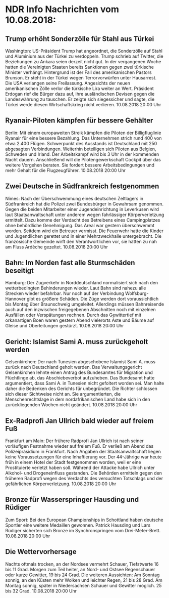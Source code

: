 # NDR Info Nachrichten vom 10.08.2018:


## Trump erhöht Sonderzölle für Stahl aus Türkei
Washington: US-Präsident Trump hat angeordnet, die Sonderzölle auf Stahl und Aluminium aus der Türkei zu verdoppeln. Trump schrieb auf Twitter, die Beziehungen zu Ankara seien derzeit nicht gut. In der vergangenen Woche hatten die Vereinigten Staaten bereits Sanktionen gegen zwei türkische Minister verhängt. Hintergrund ist der Fall des amerikanischen Pastors Brunson. Er steht in der Türkei wegen Terrorvorwürfen unter Hausarrest. Die USA verlangen seine Freilassung. Angesichts der neuen amerikanischen Zölle verlor die türkische Lira weiter an Wert. Präsident Erdogan rief die Bürger dazu auf, ihre ausländischen Devisen gegen die Landeswährung zu tauschen. Er zeigte sich siegessicher und sagte, die Türkei werde diesen Wirtschaftskrieg nicht verlieren. 10.08.2018 20:00 Uhr 

## Ryanair-Piloten kämpfen für bessere Gehälter
Berlin: Mit einem europaweiten Streik kämpfen die Piloten der Billigfluglinie Ryanair für eine bessere Bezahlung. Das Unternehmen strich rund 400 von etwa 2.400 Flügen. Schwerpunkt des Ausstands ist Deutschland mit 250 abgesagten Verbindungen. Weiterhin beteiligen sich Piloten aus Belgien, Schweden und Irland. Der Arbeitskampf wird bis 3 Uhr in der kommenden Nacht dauern. Anschließend will die Pilotengewerkschaft Cockpit über das weitere Vorgehen beraten. Sie fordert bessere Arbeitsbedingungen und mehr Gehalt für die Flugzeugführer. 10.08.2018 20:00 Uhr 

## Zwei Deutsche in Südfrankreich festgenommen
Nîmes: Nach der Überschwemmung eines deutschen Zeltlagers in Südfrankreich hat die Polizei zwei Bundesbürger in Gewahrsam genommen. Gegen die beiden Mitarbeiter einer Jugendeinrichtung in Leverkusen wird laut Staatsanwaltschaft unter anderem wegen fahrlässiger Körperverletzung ermittelt. Dazu komme der Verdacht des Betreibens eines Campingplatzes ohne behördliche Genehmigung. Das Areal war gestern überschwemmt worden. Seitdem wird ein Betreuer vermisst. Die Feuerwehr hatte die Kinder und Jugendlichen gerettet und in einer Mehrzweckhalle untergebracht. Die französische Gemeinde wirft den Verantwortlichen vor, sie hätten zu nah am Fluss Ardèche gezeltet. 10.08.2018 20:00 Uhr 

## Bahn: Im Norden fast alle Sturmschäden beseitigt
Hamburg: Der Zugverkehr in Norddeutschland normalisiert sich nach den wetterbedingten Behinderungen wieder. Laut Bahn sind nahezu alle Strecken wieder befahrbar. Nur noch auf der Verbindung Wolfsburg-Hannover gibt es größere Schäden. Die Züge werden dort voraussichtlich bis Montag über Braunschweig umgeleitet. Allerdings müssen Bahnreisende auch auf den inzwischen freigegebenen Abschnitten noch mit einzelnen Ausfällen oder Verspätungen rechnen. Durch das Gewittertief mit orkanartigen Boen waren gestern Abend vielerorts Äste und Bäume auf Gleise und Oberleitungen gestürzt. 10.08.2018 20:00 Uhr 

## Gericht: Islamist Sami A. muss zurückgeholt werden
Gelsenkirchen: Der nach Tunesien abgeschobene Islamist Sami A. muss zurück nach Deutschland geholt werden. Das Verwaltungsgericht Gelsenkirchen lehnte einen Antrag des Bundesamtes für Migration und Flüchtlinge ab, das Abschiebeverbot aufzuheben. Das Bundesamt hatte argumentiert, dass Sami A. in Tunesien nicht gefoltert worden sei. Man halte daher die Bedenken des Gerichts für unbegründet. Die Richter schlossen sich dieser Sichtweise nicht an. Sie argumentierten, die Menschenrechtslage in dem nordafrikanischen Land habe sich in den zurückliegenden Wochen nicht geändert. 10.08.2018 20:00 Uhr 

## Ex-Radprofi Jan Ullrich bald wieder auf freiem Fuß
Frankfurt am Main: Der frühere Radprofi Jan Ullrich ist nach seiner vorläufigen Festnahme wieder auf freiem Fuß. Er verließ am Abend das Polizeipräsidium in Frankfurt. Nach Angaben der Staatsanwaltschaft liegen keine Voraussetzungen für eine Inhaftierung vor. Der 44-Jährige war heute früh in einem Hotel der Stadt festgenommen worden, weil er eine Prostituierte verletzt haben soll. Während der Attacke habe Ullrich unter Alkohol- und Drogeneinfluss gestanden. Die Behörden ermitteln gegen den früheren Radprofi wegen des Verdachts des versuchten Totschlags und der gefährlichen Körperverletzung. 10.08.2018 20:00 Uhr 

## Bronze für Wasserspringer Hausding und Rüdiger
Zum Sport: Bei den European Championships in Schottland haben deutsche Sportler eine weitere Medaillen gewonnen. Patrick Hausding und Lars Rüdiger sicherten sich Bronze im Synchronspringen vom Drei-Meter-Brett. 10.08.2018 20:00 Uhr 

## Die Wettervorhersage
Nachts oftmals trocken, an der Nordsee vermehrt Schauer, Tiefstwerte 16 bis 11 Grad. Morgen zum Teil heiter, an Nord- und Ostsee Regenschauer oder kurze Gewitter, 19 bis 24 Grad. Die weiteren Aussichten: Am Sonntag sonnig, an den Küsten mehr Wolken und leichter Regen, 21 bis 28 Grad. Am Montag sonnig, später in Niedersachsen Schauer und Gewitter möglich. 25 bis 32 Grad. 10.08.2018 20:00 Uhr 
